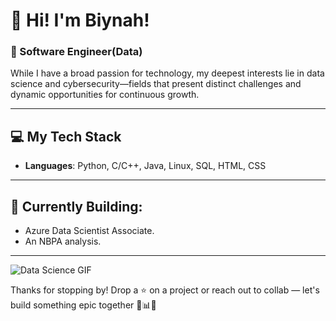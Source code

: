 # 👋 Hi! I'm Biynah!  

### 🚀 Software Engineer(Data)  

While I have a broad passion for technology, my deepest interests lie in data science and cybersecurity—fields that present distinct challenges and dynamic opportunities for continuous growth.  

---

## 💻 My Tech Stack  

- **Languages**: Python, C/C++, Java, Linux, SQL, HTML, CSS

---

## 🌱 Currently Building:

- Azure Data Scientist Associate.  
- An NBPA analysis.
  
---

![Data Science GIF](https://media.giphy.com/media/9JJtjLliEF5N68yf3e/giphy.gif)

Thanks for stopping by! Drop a ⭐️ on a project or reach out to collab — let's build something epic together 🔐📊🚀
